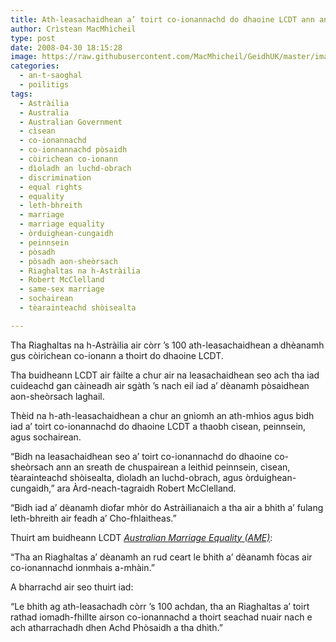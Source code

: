 ```yaml
---
title: Ath-leasachaidhean a’ toirt co-ionannachd do dhaoine LCDT ann an Astràilia
author: Crìstean MacMhìcheil
type: post
date: 2008-04-30 18:15:28
image: https://raw.githubusercontent.com/MacMhicheil/GeidhUK/master/images/.jpg
categories:
  - an-t-saoghal
  - poilitigs
tags:
  - Astràilia
  - Australia
  - Australian Government
  - cìsean
  - co-ionannachd
  - co-ionnannachd pòsaidh
  - còirichean co-ionann
  - dìoladh an luchd-obrach
  - discrimination
  - equal rights
  - equality
  - leth-bhreith
  - marriage
  - marriage equality
  - òrduighean-cungaidh
  - peinnsein
  - pòsadh
  - pòsadh aon-sheòrsach
  - Riaghaltas na h-Astràilia
  - Robert McClelland
  - same-sex marriage
  - sochairean
  - tèarainteachd shòisealta

---
```

Tha Riaghaltas na h-Astràilia air còrr &#8217;s 100 ath-leasachaidhean a dhèanamh gus còirichean co-ionann a thoirt do dhaoine LCDT.

<!--more-->

Tha buidheann LCDT air fàilte a chur air na leasachaidhean seo ach tha iad cuideachd gan càineadh air sgàth &#8217;s nach eil iad a&#8217; dèanamh pòsaidhean aon-sheòrsach laghail.

Thèid na h-ath-leasachaidhean a chur an gnìomh an ath-mhìos agus bidh iad a&#8217; toirt co-ionannachd do dhaoine LCDT a thaobh cìsean, peinnsein, agus sochairean.

&#8220;Bidh na leasachaidhean seo a&#8217; toirt co-ionannachd do dhaoine co-sheòrsach ann an sreath de chuspairean a leithid peinnsein, cìsean, tèarainteachd shòisealta, dìoladh an luchd-obrach, agus òrduighean-cungaidh,&#8221; ara Àrd-neach-tagraidh Robert McClelland.

&#8220;Bidh iad a&#8217; dèanamh diofar mhòr do Astràilianaich a tha air a bhith a&#8217; fulang leth-bhreith air feadh a&#8217; Cho-fhlaitheas.&#8221;

Thuirt am buidheann LCDT _[Australian Marriage Equality (AME)][1]_:

&#8220;Tha an Riaghaltas a&#8217; dèanamh an rud ceart le bhith a&#8217; dèanamh fòcas air co-ionannachd ionmhais a-mhàin.&#8221;

A bharrachd air seo thuirt iad:

&#8220;Le bhith ag ath-leasachadh còrr &#8217;s 100 achdan, tha an Riaghaltas a&#8217; toirt rathad iomadh-fhillte airson co-ionannachd a thoirt seachad nuair nach e ach atharrachadh dhen Achd Phòsaidh a tha dhìth.&#8221;

 [1]: http://www.australianmarriageequality.com/ "Làrach-lìn aig AME"
